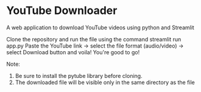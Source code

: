 # YouTube Downloader
A web application to download YouTube videos using python and Streamlit

Clone the repository and run the file using the command streamlit run app.py
Paste the YouTube link -> select the file format (audio/video) -> select Download button and voila! You're good to go!

Note:
1.  Be sure to install the pytube library before cloning.
2.  The downloaded file will be visible only in the same directory as the file
